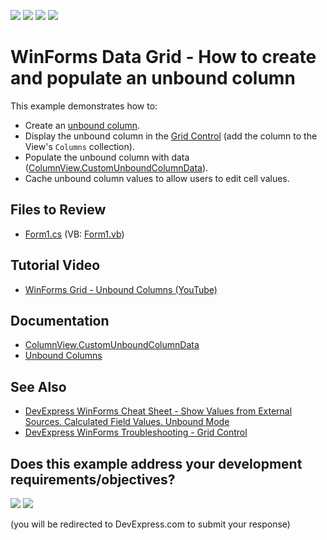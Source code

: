 <!-- default badges list -->
![](https://img.shields.io/endpoint?url=https://codecentral.devexpress.com/api/v1/VersionRange/128626798/24.2.1%2B)
[![](https://img.shields.io/badge/Open_in_DevExpress_Support_Center-FF7200?style=flat-square&logo=DevExpress&logoColor=white)](https://supportcenter.devexpress.com/ticket/details/E3354)
[![](https://img.shields.io/badge/📖_How_to_use_DevExpress_Examples-e9f6fc?style=flat-square)](https://docs.devexpress.com/GeneralInformation/403183)
[![](https://img.shields.io/badge/💬_Leave_Feedback-feecdd?style=flat-square)](#does-this-example-address-your-development-requirementsobjectives)
<!-- default badges end -->

# WinForms Data Grid - How to create and populate an unbound column

This example demonstrates how to:

* Create an [unbound column](https://docs.devexpress.com/WindowsForms/1477/controls-and-libraries/data-grid/unbound-columns).
* Display the unbound column in the [Grid Control](https://docs.devexpress.com/WindowsForms/DevExpress.XtraGrid.GridControl) (add the column to the View's `Columns` collection).
* Populate the unbound column with data ([ColumnView.CustomUnboundColumnData](https://docs.devexpress.com/WindowsForms/DevExpress.XtraGrid.Views.Base.ColumnView.CustomUnboundColumnData)).
* Cache unbound column values to allow users to edit cell values.

<!-- default file list -->
## Files to Review

* [Form1.cs](./CS/WindowsApplication1/Form1.cs) (VB: [Form1.vb](./VB/WindowsApplication1/Form1.vb))
<!-- default file list end -->

## Tutorial Video
- [WinForms Grid - Unbound Columns (YouTube)](https://www.youtube.com/watch?v=bbNhg1Xn9O4)

## Documentation
- [ColumnView.CustomUnboundColumnData](https://docs.devexpress.com/WindowsForms/DevExpress.XtraGrid.Views.Base.ColumnView.CustomUnboundColumnData)
- [Unbound Columns](https://docs.devexpress.com/WindowsForms/1477/controls-and-libraries/data-grid/unbound-columns)

## See Also

- [DevExpress WinForms Cheat Sheet - Show Values from External Sources. Calculated Field Values. Unbound Mode](https://go.devexpress.com/CheatSheets_WinForms_Examples_T906256.aspx)
- [DevExpress WinForms Troubleshooting - Grid Control](https://go.devexpress.com/CheatSheets_WinForms_Examples_T934742.aspx)
<!-- feedback -->
## Does this example address your development requirements/objectives?

[<img src="https://www.devexpress.com/support/examples/i/yes-button.svg"/>](https://www.devexpress.com/support/examples/survey.xml?utm_source=github&utm_campaign=winforms-grid-create-populate-unbound-column&~~~was_helpful=yes) [<img src="https://www.devexpress.com/support/examples/i/no-button.svg"/>](https://www.devexpress.com/support/examples/survey.xml?utm_source=github&utm_campaign=winforms-grid-create-populate-unbound-column&~~~was_helpful=no)

(you will be redirected to DevExpress.com to submit your response)
<!-- feedback end -->
